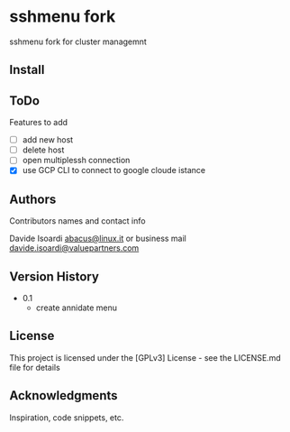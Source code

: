 # sshmenu fork

sshmenu fork for cluster managemnt

## Install



## ToDo

Features to add
- [ ] add new host
- [ ] delete host
- [ ] open multiplessh connection
- [X] use GCP CLI to connect to google cloude istance

## Authors

Contributors names and contact info

Davide Isoardi abacus@linux.it or business mail davide.isoardi@valuepartners.com

## Version History

* 0.1
    * create annidate menu

## License

This project is licensed under the [GPLv3] License - see the LICENSE.md file for details

## Acknowledgments

Inspiration, code snippets, etc.
